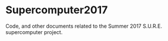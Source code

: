 # Supercomputer2017
Code, and other documents related to the Summer 2017 S.U.R.E. supercomputer project.
